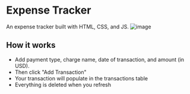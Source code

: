 # Expense Tracker

An expense tracker built with HTML, CSS, and JS.
![image](https://github.com/izzymadethat/simple-expense-tracker/assets/140284664/903f2316-1730-4193-94f8-5bbc37c21108)


## How it works
- Add payment type, charge name, date of transaction, and amount (in USD). 
- Then click "Add Transaction"
- Your transaction will populate in the transactions table
- Everything is deleted when you refresh

